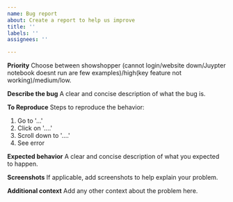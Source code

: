 ```yaml
---
name: Bug report
about: Create a report to help us improve
title: ''
labels: ''
assignees: ''

---
```


**Priority**
Choose between showshopper (cannot login/website down/Juypter notebook doesnt run are few examples)/high(key feature not working)/medium/low.


**Describe the bug**
A clear and concise description of what the bug is.

**To Reproduce**
Steps to reproduce the behavior:
1. Go to '...'
2. Click on '....'
3. Scroll down to '....'
4. See error

**Expected behavior**
A clear and concise description of what you expected to happen.

**Screenshots**
If applicable, add screenshots to help explain your problem.


**Additional context**
Add any other context about the problem here.
